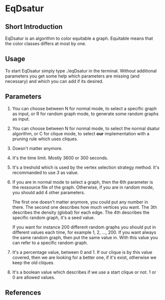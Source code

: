 # EqDsatur

## Short Introduction

EqDsatur is an algorithm to color equitable a graph. Equitable means that the
color classes differs at most by one.

## Usage

To start EqDsatur simply type
	./eqDsatur
in the terminal. Without additional parameters you get some help which
parameters are missing (and necessary) and which you can add if its desired.

## Parameters

1. You can choose between N for normal mode, to select a specific graph as
   input, or R for random graph mode, to generate some random graphs as input.

2. You can choose between N for normal mode, to select the normal dsatur
   algorithm, or C for clique mode, to select **our** implementation with a
   pruning rule which uses cliques.

3. Doesn't matter anymore.

4. It's the time limit. Mostly 3600 or 300 seconds.

5. It's a treshold which is used by the vertex selection strategy method. It's
   recommanded to use *3* as value.

6. If you are in normal mode to select a graph, then the 6th parameter is the
   ressource file of the graph. Otherwise, if you are in random mode, you should
   add 4 other parameters.

   The first one doesn't matter anymore, you could put any number in there. The
   second one describes how much vertices you want. The 3th describes the density
   (global) for each edge. The 4th describes the specific random graph, it's a
   seed value. 

   If you want for instance 200 different random graphs you should put in
   different values each time, for example 1, 2, ..., 200.
   If you want always the same random graph, then put the same value in.
   With this value you can refer to a specific random graph.

7.  It's a percentage value, between 0 and 1. If our clique is by this value
	covered, then we are looking for a better one, if it's exist, otherwise we
	keep the old cliques.

8. It's a boolean value which describes if we use a start clique or not. 1 or 0
   are allowed values.

## References
